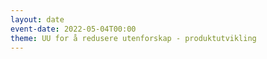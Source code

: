 ```yaml
---
layout: date
event-date: 2022-05-04T00:00
theme: UU for å redusere utenforskap - produktutvikling
---
```

